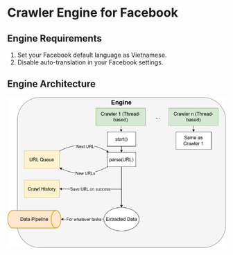 # Crawler Engine for Facebook

## Engine Requirements

1. Set your Facebook default language as Vietnamese.
2. Disable auto-translation in your Facebook settings.

## Engine Architecture

![Engine architecture](https://github.com/ptdat11/facebook-crawler-engine/blob/main/architecture.png?raw=true)